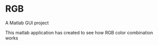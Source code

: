 # RGB
A Matlab GUI project 

This matlab application has created to see how RGB color combination works 
